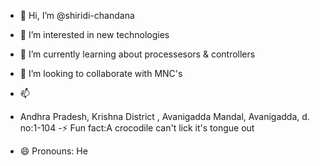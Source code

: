 - 👋 Hi, I’m @shiridi-chandana
- 👀 I’m interested in new technologies
- 🌱 I’m currently learning about processesors & controllers 
- 💞️ I’m looking to collaborate  with MNC's
- 📫 
- Andhra Pradesh, Krishna District , Avanigadda Mandal, Avanigadda,  d. no:1-104
-⚡ Fun fact:A crocodile can't lick it's tongue out 

- 😄 Pronouns: He 

